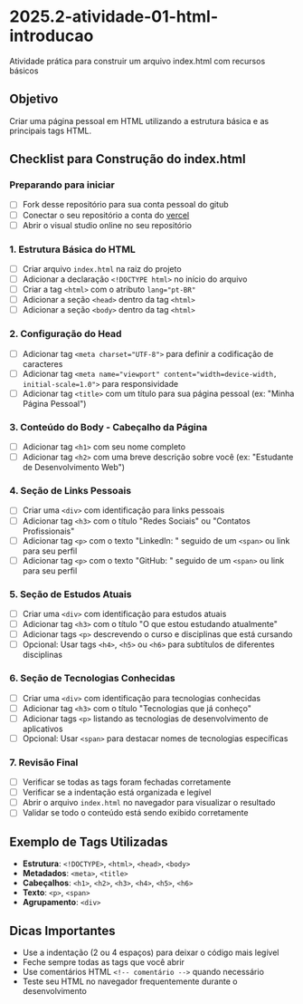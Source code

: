 # 2025.2-atividade-01-html-introducao

Atividade prática para construir um arquivo index.html com recursos básicos

## Objetivo
Criar uma página pessoal em HTML utilizando a estrutura básica e as principais tags HTML.

## Checklist para Construção do index.html

### Preparando para iniciar
- [ ] Fork desse repositório para sua conta pessoal do gitub
- [ ] Conectar o seu repositório a conta do [vercel](https://vercel.com)
- [ ] Abrir o visual studio online no seu repositório

### 1. Estrutura Básica do HTML
- [ ] Criar arquivo `index.html` na raiz do projeto
- [ ] Adicionar a declaração `<!DOCTYPE html>` no início do arquivo
- [ ] Criar a tag `<html>` com o atributo `lang="pt-BR"`
- [ ] Adicionar a seção `<head>` dentro da tag `<html>`
- [ ] Adicionar a seção `<body>` dentro da tag `<html>`

### 2. Configuração do Head
- [ ] Adicionar tag `<meta charset="UTF-8">` para definir a codificação de caracteres
- [ ] Adicionar tag `<meta name="viewport" content="width=device-width, initial-scale=1.0">` para responsividade
- [ ] Adicionar tag `<title>` com um título para sua página pessoal (ex: "Minha Página Pessoal")

### 3. Conteúdo do Body - Cabeçalho da Página
- [ ] Adicionar tag `<h1>` com seu nome completo
- [ ] Adicionar tag `<h2>` com uma breve descrição sobre você (ex: "Estudante de Desenvolvimento Web")

### 4. Seção de Links Pessoais
- [ ] Criar uma `<div>` com identificação para links pessoais
- [ ] Adicionar tag `<h3>` com o título "Redes Sociais" ou "Contatos Profissionais"
- [ ] Adicionar tag `<p>` com o texto "LinkedIn: " seguido de um `<span>` ou link para seu perfil
- [ ] Adicionar tag `<p>` com o texto "GitHub: " seguido de um `<span>` ou link para seu perfil

### 5. Seção de Estudos Atuais
- [ ] Criar uma `<div>` com identificação para estudos atuais
- [ ] Adicionar tag `<h3>` com o título "O que estou estudando atualmente"
- [ ] Adicionar tags `<p>` descrevendo o curso e disciplinas que está cursando
- [ ] Opcional: Usar tags `<h4>`, `<h5>` ou `<h6>` para subtítulos de diferentes disciplinas

### 6. Seção de Tecnologias Conhecidas
- [ ] Criar uma `<div>` com identificação para tecnologias conhecidas
- [ ] Adicionar tag `<h3>` com o título "Tecnologias que já conheço"
- [ ] Adicionar tags `<p>` listando as tecnologias de desenvolvimento de aplicativos
- [ ] Opcional: Usar `<span>` para destacar nomes de tecnologias específicas

### 7. Revisão Final
- [ ] Verificar se todas as tags foram fechadas corretamente
- [ ] Verificar se a indentação está organizada e legível
- [ ] Abrir o arquivo `index.html` no navegador para visualizar o resultado
- [ ] Validar se todo o conteúdo está sendo exibido corretamente

## Exemplo de Tags Utilizadas
- **Estrutura**: `<!DOCTYPE>`, `<html>`, `<head>`, `<body>`
- **Metadados**: `<meta>`, `<title>`
- **Cabeçalhos**: `<h1>`, `<h2>`, `<h3>`, `<h4>`, `<h5>`, `<h6>`
- **Texto**: `<p>`, `<span>`
- **Agrupamento**: `<div>`

## Dicas Importantes
- Use a indentação (2 ou 4 espaços) para deixar o código mais legível
- Feche sempre todas as tags que você abrir
- Use comentários HTML `<!-- comentário -->` quando necessário
- Teste seu HTML no navegador frequentemente durante o desenvolvimento
